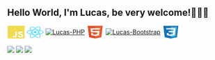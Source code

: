 ## Hello World, I'm Lucas, be very welcome!🤙👨‍💻
<div style="display: inline_block">
  <a href="https://github.com/LucasEmanuel1"><img align="center" alt="Lucas-Js" height="30" width="40" src="https://raw.githubusercontent.com/devicons/devicon/master/icons/javascript/javascript-plain.svg"></a>
  <a href="https://github.com/LucasEmanuel1"><img align="center" alt="Lucas-React" height="30" width="40" src="https://raw.githubusercontent.com/devicons/devicon/master/icons/react/react-original.svg"></a>
  <a href="https://github.com/LucasEmanuel1"><img align="center" alt="Lucas-PHP" height="30" width="60" src="https://www.vectorlogo.zone/logos/php/php-ar21.svg"></a>
  <a href="https://github.com/LucasEmanuel1"><img align="center" alt="Lucas-HTML" height="30" width="40" src="https://raw.githubusercontent.com/devicons/devicon/master/icons/html5/html5-original.svg"></a>
  <a href="https://github.com/LucasEmanuel1"><img align="center" alt="Lucas-Bootstrap" height="30" width="40" src="https://upload.wikimedia.org/wikipedia/commons/b/b2/Bootstrap_logo.svg"></a>
  <a href="https://github.com/LucasEmanuel1"><img align="center" alt="Lucas-CSS" height="30" width="40" src="https://raw.githubusercontent.com/devicons/devicon/master/icons/css3/css3-original.svg"></a>
</div>

<div><br>
  <a href="https://instagram.com/lucass.emanuel_" target="_blank"><img src="https://img.shields.io/badge/-Instagram-%23E4405F?style=for-the-badge&logo=instagram&logoColor=white" target="_blank"></a>
  <a href="https://www.linkedin.com/in/lucasemanuel1" target="_blank"><img src="https://img.shields.io/badge/-LinkedIn-%230077B5?style=for-the-badge&logo=linkedin&logoColor=white" target="_blank"></a> 
  <a href = "mailto:emanuelucas144@gmail.com"><img src="https://img.shields.io/badge/-Gmail-%23333?style=for-the-badge&logo=gmail&logoColor=white" target="_blank"></a>
</div>
